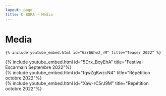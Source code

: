```yaml
---
layout: page
title: D-BORA — Média
---
```


# Media

<div class="row row-cols-1 row-cols-md-2 g-4">
  <div class="col">

    {% include youtube_embed.html id="Gzr66hwJ_rM" title="Teaser 2022" %}

  </div>
  <div class="col">
    {% include youtube_embed.html id="5Drx_BoyEhA" title="Festival Escarmain Septembre 2022"%}
  </div>
  <div class="col">
    {% include youtube_embed.html id="fqwZgKwzcN4" title="Répétition octobre 2022"%}
  </div>
  <div class="col">
    {% include youtube_embed.html id="Xaw-rC5rJ9M" title="Répétition octobre 2022"%}
  </div>
</div>
